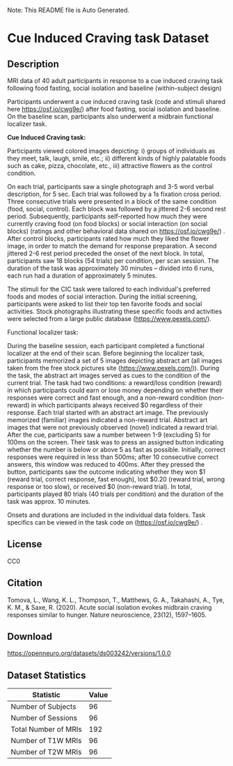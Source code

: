 Note: This README file is Auto Generated.

# Cue Induced Craving task Dataset

## Description

MRI data of 40 adult participants in response to a cue induced craving task following food fasting, social isolation and baseline (within-subject design)

Participants underwent a cue induced craving task (code and stimuli shared here https://osf.io/cwg9e/) after food fasting, social isolation    and baseline. On the baseline scan, participants also underwent a midbrain functional localizer task.

**Cue Induced Craving task:**

Participants viewed colored images depicting:  i) groups of individuals as they meet, talk, laugh, smile, etc.; ii) different kinds of highly palatable foods such as cake, pizza, chocolate, etc., iii) attractive flowers as the control condition.

On each trial, participants saw a single photograph and 3-5 word verbal description, for 5 sec. Each trial was followed by a 1s fixation cross period. Three consecutive trials were presented in a block of the same condition (food, social, control). Each block was followed by a jittered 2-6 second rest period. Subsequently, participants self-reported how much they were currently craving food (on food blocks) or social interaction (on social blocks) (ratings and other behavioral data shared on https://osf.io/cwg9e/) .  After control blocks, participants rated how much they liked the flower image, in order to match the demand for response preparation. A second jittered 2-6 rest period preceded the onset of the next block. In total, participants saw 18 blocks (54 trials) per condition, per scan session. The duration of the task was approximately 30 minutes – divided into 6 runs, each run had a duration of approximately 5 minutes.

The stimuli for the CIC task were tailored to each individual's preferred foods and modes of social interaction. During the initial screening, participants were asked to list their top ten favorite foods and social activities. Stock photographs illustrating these specific foods and activities were selected from a large public database (https://www.pexels.com/).

Functional localizer task:

During the baseline session, each participant completed a functional localizer at the end of their scan. Before beginning the localizer task, participants memorized a set of 5 images depicting abstract art (all images taken from the free stock pictures site (https://www.pexels.com/)). During the task, the abstract art images served as cues to the condition of the current trial. The task had two conditions: a reward/loss condition (reward) in which participants could earn or lose money depending on whether their responses were correct and fast enough, and a non-reward condition (non-reward) in which participants always received $0 regardless of their response. Each trial started with an abstract art image. The previously memorized (familiar) images indicated a non-reward trial. Abstract art images that were not previously observed (novel) indicated a reward trial. After the cue, participants saw a number between 1-9 (excluding 5) for 100ms on the screen. Their task was to press an assigned button indicating whether the number is below or above 5 as fast as possible. Initially, correct responses were required in less than 500ms; after 10 consecutive correct answers, this window was reduced to 400ms. After they pressed the button, participants saw the outcome indicating whether they won $1 (reward trial, correct response, fast enough), lost $0.20 (reward trial, wrong response or too slow), or received $0 (non-reward trial). In total, participants played 80 trials (40 trials per condition) and the duration of the task was approx. 10 minutes.

Onsets and durations are included in the individual data folders. Task specifics can be viewed in the task code on (https://osf.io/cwg9e/) .


## License

CC0

## Citation

Tomova, L., Wang, K. L., Thompson, T., Matthews, G. A., Takahashi, A., Tye, K. M., & Saxe, R. (2020). Acute social isolation evokes midbrain craving responses similar to hunger. Nature neuroscience, 23(12), 1597–1605.

## Download

https://openneuro.org/datasets/ds003242/versions/1.0.0

## Dataset Statistics

| Statistic | Value |
| --- | --- |
| Number of Subjects | 96 |
| Number of Sessions | 96 |
| Total Number of MRIs | 192 |
| Number of T1W MRIs | 96 |
| Number of T2W MRIs | 96 |

